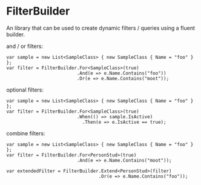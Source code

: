 # FilterBuilder
An library that can be used to create dynamic filters / queries using a fluent builder. 

and / or filters:

    var sample = new List<SampleClass> { new SampleClass { Name = "foo" } };
    var filter = FilterBuilder.For<SampleClass>(true)
                              .And(e => e.Name.Contains("foo"))
                              .Or(e => e.Name.Contains("moot"));

optional filters:

    var sample = new List<SampleClass> { new SampleClass { Name = "foo" } };
    var filter = FilterBuilder.For<SampleClass>(true)
                              .When(() => sample.IsActive)
                                .Then(e => e.IsActive == true);
              


combine filters:

    var sample = new List<SampleClass> { new SampleClass { Name = "foo" } };
    var filter = FilterBuilder.For<PersonStud>(true)
                              .And(e => e.Name.Contains("moot"));
 
    var extendedFilter = FilterBuilder.Extend<PersonStud>(filter)
                                      .Or(e => e.Name.Contains("foo"));
                                    

                              
              
